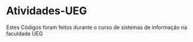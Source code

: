 # Atividades-UEG 
Estes Códigos foram feitos durante o curso de sistemas de informação na faculdade UEG

